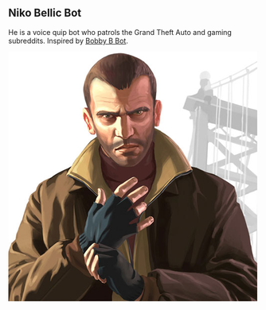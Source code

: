 ## Niko Bellic Bot

He is a voice quip bot who patrols the Grand Theft Auto and gaming subreddits. Inspired by [Bobby B Bot](https://github.com/bobby-b-bot/reddit).

![Image](images/nb.jpg)

